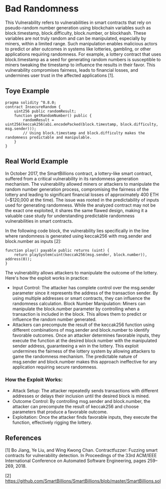 # Bad Randomness
This Vulnerability refers to vulnerabilities in smart contracts that rely on pseudo-random number generation using blockchain variables such as block.timestamp, block.difficulty, block.number, or blockhash. These variables are not truly random and can be manipulated, especially by miners, within a limited range. Such manipulation enables malicious actors to predict or alter outcomes in systems like lotteries, gambling, or other applications requiring randomness. For example, a lottery contract that uses block.timestamp as a seed for generating random numbers is susceptible to miners tweaking the timestamp to influence the results in their favor. This vulnerability compromises fairness, leads to financial losses, and undermines user trust in the affected applications [1].

## Toye Example 
```Solidity
pragma solidity ^0.8.0;
contract InsecureRandom {
    uint256 public randomResult;
    function getRandomNumber() public {
        randomResult = uint256(keccak256(abi.encodePacked(block.timestamp, block.difficulty, msg.sender)));
        // Using block.timestamp and block.difficulty makes the randomness predictable and manipulable.
    }
}
```

## Real World Example
In October 2017, the SmartBillions contract, a lottery-like smart contract, suffered from a critical vulnerability in its randomness generation mechanism. The vulnerability allowed miners or attackers to manipulate the random number generation process, compromising the fairness of the lottery and leading to significant financial losses of approximately 400 ETH (~$120,000 at the time). The issue was rooted in the predictability of inputs used for generating randomness. While the analyzed contract may not be the exact one exploited, it shares the same flawed design, making it a valuable case study for understanding predictable randomness vulnerabilities in smart contracts.

In the following code block, the vulnerability lies specifically in the line where randomness is generated using keccak256 with msg.sender and block.number as inputs [2]:
```Solidity
function play() payable public returns (uint) {
    return playSystem(uint(keccak256(msg.sender, block.number)), address(0));
}

```
The vulnerability allows attackers to manipulate the outcome of the lottery. Here's how the exploit works in practice:
- Input Control: The attacker has complete control over the msg.sender parameter since it represents the address of the transaction sender. By using multiple addresses or smart contracts, they can influence the randomness calculation. Block Number Manipulation: Miners can manipulate the block.number parameter by controlling when a transaction is included in the block. This allows them to predict or influence the random number generated.
- Attackers can precompute the result of the keccak256 function using different combinations of msg.sender and block.number to identify favorable outcomes. Once an attacker determines favorable inputs, they execute the function at the desired block number with the manipulated sender address, guaranteeing a win in the lottery. This exploit undermines the fairness of the lottery system by allowing attackers to game the randomness mechanism. The predictable nature of msg.sender and block.number makes this approach ineffective for any application requiring secure randomness.
### How the Exploit Works:
- Attack Setup: The attacker repeatedly sends transactions with different addresses or delays their inclusion until the desired block is mined.
- Outcome Control: By controlling msg.sender and block.number, the attacker can precompute the result of keccak256 and choose parameters that produce a favorable outcome.
- Exploitation: Once the attacker finds favorable inputs, they execute the function, effectively rigging the lottery.

## References
[1] Bo Jiang, Ye Liu, and Wing Kwong Chan. Contractfuzzer: Fuzzing smart contracts for vulnerability detection. In Proceedings of the 33rd ACM/IEEE International Conference on Automated Software Engineering, pages 259–269, 2018.

[2] https://github.com/SmartBillions/SmartBillions/blob/master/SmartBillions.sol



